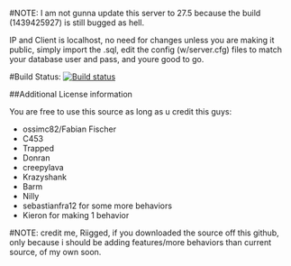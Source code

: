 #NOTE: 
I am not gunna update this server to 27.5 because the build (1439425927) is still bugged as hell.

IP and Client is localhost, no need for changes unless you are making it public, simply import the .sql, edit the config (w/server.cfg) files to match your database user and pass, and youre good to go.

#Build Status: [![Build status](https://img.shields.io/appveyor/ci/ossimc82/fabiano-swagger-of-doom/master.svg)](https://ci.appveyor.com/project/ossimc82/fabiano-swagger-of-doom)

##Additional License information

You are free to use this source as long as u credit this guys:

- ossimc82/Fabian Fischer
- C453
- Trapped
- Donran
- creepylava
- Krazyshank
- Barm
- Nilly
- sebastianfra12 for some more behaviors
- Kieron for making 1 behavior

#NOTE:
credit me, Riigged, if you downloaded the source off this github, only because i should be adding features/more behaviors than current source, of my own soon.
